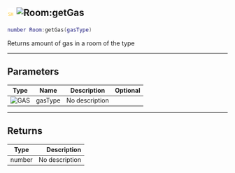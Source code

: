 ## ![shared](../../.gitbook/assets/shared.png) ![Room](./readme/room "mention"):getGas

```lua
number Room:getGas(gasType)
```

Returns amount of gas in a room of the type

------
## Parameters

| Type   | Name | Description | Optional |
| ------ | ---- | ----------- | -------: |
| ![GAS](./readme/gas "mention") | gasType | No description |  |


------
## Returns

| Type   | Description |
| ------ | ----------: |
| number | No description |

